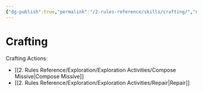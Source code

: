 ```yaml
---
{"dg-publish":true,"permalink":"/2-rules-reference/skills/crafting/","noteIcon":""}
---
```


# Crafting


Crafting Actions:
- [[2. Rules Reference/Exploration/Exploration Activities/Compose Missive\|Compose Missive]] 
- [[2. Rules Reference/Exploration/Exploration Activities/Repair\|Repair]] 
